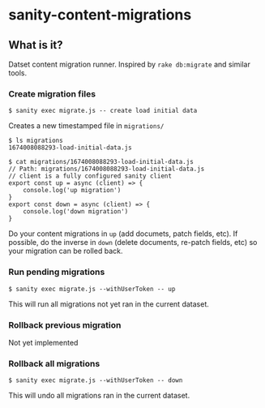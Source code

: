 # sanity-content-migrations

## What is it?
Datset content migration runner. Inspired by `rake db:migrate` and similar tools.

### Create migration files
```
$ sanity exec migrate.js -- create load initial data
```

Creates a new timestamped file in `migrations/`

```
$ ls migrations
1674008088293-load-initial-data.js
```

```
$ cat migrations/1674008088293-load-initial-data.js
// Path: migrations/1674008088293-load-initial-data.js
// client is a fully configured sanity client
export const up = async (client) => {
    console.log('up migration')
}
export const down = async (client) => {
    console.log('down migration')
}
```

Do your content migrations in `up` (add documets, patch fields, etc). If possible, do the inverse in `down` (delete documents, re-patch fields, etc) so your migration can be rolled back.

### Run pending migrations
```
$ sanity exec migrate.js --withUserToken -- up
```

This will run all migrations not yet ran in the current dataset.

### Rollback previous migration

Not yet implemented

### Rollback all migrations
```
$ sanity exec migrate.js --withUserToken -- down
```

This will undo all migrations ran in the current dataset.

